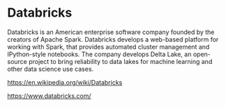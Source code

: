 # Databricks
Databricks is an American enterprise software company founded by the creators of Apache Spark. Databricks develops a web-based platform for working with Spark, that provides automated cluster management and IPython-style notebooks. The company develops Delta Lake, an open-source project to bring reliability to data lakes for machine learning and other data science use cases.

https://en.wikipedia.org/wiki/Databricks

https://www.databricks.com/
